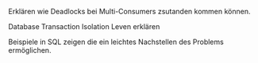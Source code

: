 Erklären wie Deadlocks bei Multi-Consumers zsutanden kommen können.

Database Transaction Isolation Leven erklären

Beispiele in SQL zeigen die ein leichtes Nachstellen des Problems ermöglichen.

